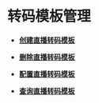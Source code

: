 # 转码模板管理<a name="topic_300000000_0"></a>

 

-   **[创建直播转码模板](创建直播转码模板.md)**  

-   **[删除直播转码模板](删除直播转码模板.md)**  

-   **[配置直播转码模板](配置直播转码模板.md)**  

-   **[查询直播转码模板](查询直播转码模板.md)**  


